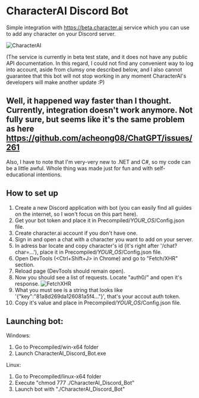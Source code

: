 # CharacterAI Discord Bot
Simple integration with https://beta.character.ai service which you can use to add any character on your Discord server.

![CharacterAI](https://i.imgur.com/H5hDipp.jpg)

(The service is currently in beta test state, and it does not have any public API documentation. In this regard, I could not find any convenient way to log into account, aside from clumsy one described below, and I also cannot guarantee that this bot will not stop working in any moment CharacterAI's developers will make another update :P)
## Well, it happened way faster than I thought. Currently, integration doesn't work anymore. Not fully sure, but seems like it's the same problem as here https://github.com/acheong08/ChatGPT/issues/261

Also, I have to note that I'm very-very new to .NET and C#, so my code can be a little awful. Whole thing was made just for fun and with self-educational intentions.

##  How to set up
1. Create a new Discord application with bot (you can easily find all guides on the internet, so I won't focus on this part here).
2. Get your bot token and place it in Precompiled/_YOUR_OS_/Config.json file.
3. Create character.ai account if you don't have one.
4. Sign in and open a chat with a character you want to add on your server.
5. In adress bar locate and copy character's id (it's right after '/chat?char=...'), place it in Precompiled/_YOUR_OS_/Config.json file.
6. Open DevTools (<Ctrl+Shift+J> in Chrome) and go to "Fetch/XHR" section.
7. Reload page (DevTools should remain open).
8. Now you should see a list of requests. Locate "auth0/" and open it's response.
![FetchXHR](https://i.imgur.com/UnOxKUg.png)
9. What you must see is a string that looks like '{"key":"81a8d269da126081a5f4..."}', that's your accout auth token.
10. Copy it's value and place in Precompiled/_YOUR_OS_/Config.json file.
## Launching bot:
Windows:
1. Go to Precompiled/win-x64 folder
2. Launch CharacterAI_Discord_Bot.exe

Linux:
1. Go to Precompiled/linux-x64 folder
2. Execute "chmod 777 ./CharacterAI_Discord_Bot"
3. Launch bot with "./CharacterAI_Discord_Bot"
